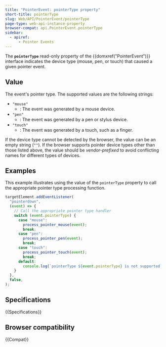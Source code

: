 ```yaml
---
title: "PointerEvent: pointerType property"
short-title: pointerType
slug: Web/API/PointerEvent/pointerType
page-type: web-api-instance-property
browser-compat: api.PointerEvent.pointerType
sidebar:
  - apiref:
      - Pointer Events
---
```


The **`pointerType`** read-only property of the
{{domxref("PointerEvent")}} interface indicates the device type (mouse, pen, or touch)
that caused a given pointer event.

## Value

The event's pointer type. The supported values are the following strings:

- `"mouse"`
  - : The event was generated by a mouse device.
- `"pen"`
  - : The event was generated by a pen or stylus device.
- `"touch"`
  - : The event was generated by a touch, such as a finger.

If the device type cannot be detected by the browser, the value can be an empty string
(`""`). If the browser supports pointer device types other than those listed
above, the value should be _vendor-prefixed_ to avoid conflicting names for
different types of devices.

## Examples

This example illustrates using the value of the `pointerType` property to
call the appropriate pointer type processing function.

```js
targetElement.addEventListener(
  "pointerdown",
  (event) => {
    // Call the appropriate pointer type handler
    switch (event.pointerType) {
      case "mouse":
        process_pointer_mouse(event);
        break;
      case "pen":
        process_pointer_pen(event);
        break;
      case "touch":
        process_pointer_touch(event);
        break;
      default:
        console.log(`pointerType ${event.pointerType} is not supported`);
    }
  },
  false,
);
```

## Specifications

{{Specifications}}

## Browser compatibility

{{Compat}}
